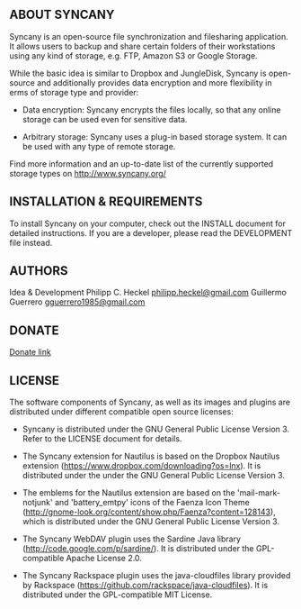 ABOUT SYNCANY
-------------
Syncany is an open-source file synchronization and filesharing application. It
allows users to backup and share certain folders of their workstations using any
kind of storage, e.g. FTP, Amazon S3 or Google Storage.

While the basic idea is similar to Dropbox and JungleDisk, Syncany is
open-source and additionally provides data encryption and more flexibility in 
erms of storage type and provider:

- Data encryption: Syncany encrypts the files locally, so that any online
  storage can be used even for sensitive data.

- Arbitrary storage: Syncany uses a plug-in based storage system. It can be 
  used with any type of remote storage.
  
Find more information and an up-to-date list of the currently supported storage
types on http://www.syncany.org/


INSTALLATION & REQUIREMENTS
---------------------------
To install Syncany on your computer, check out the INSTALL document
for detailed instructions. If you are a developer, please read the
DEVELOPMENT file instead.


AUTHORS
-------
Idea & Development
   Philipp C. Heckel <philipp.heckel@gmail.com>
   Guillermo Guerrero <gguerrero1985@gmail.com>
   

DONATE
-------
<a href="https://www.paypal.com/cgi-bin/webscr?cmd=_donations&business=gguerrero1985@gmail.com&item_name=Syncany&currency_code=EUR&lc=US&no_note=0">Donate link</a>

LICENSE
-------
The software components of Syncany, as well as its images and plugins are
distributed under different compatible open source licenses:

- Syncany is distributed under the GNU General Public License Version 3.
  Refer to the LICENSE document for details.

- The Syncany extension for Nautilus is based on the Dropbox Nautilus extension
  (https://www.dropbox.com/downloading?os=lnx). It is distributed under the
  under the GNU General Public License Version 3.

- The emblems for the Nautilus extension are based on the 'mail-mark-notjunk'
  and 'battery_emtpy' icons of the Faenza Icon Theme
  (http://gnome-look.org/content/show.php/Faenza?content=128143), which is
  distributed under the GNU General Public License Version 3.
  
- The Syncany WebDAV plugin uses the Sardine Java library 
  (http://code.google.com/p/sardine/). It is distributed under the 
  GPL-compatible Apache License 2.0.
  
- The Syncany Rackspace plugin uses the java-cloudfiles library provided by
  Rackspace (https://github.com/rackspace/java-cloudfiles). It is distributed
  under the GPL-compatible MIT License.

